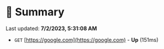 # 📖 Summary
Last updated: **7/2/2023, 5:31:08 AM**

- `GET` [https://google.com](https://google.com) - **Up** (151ms)
